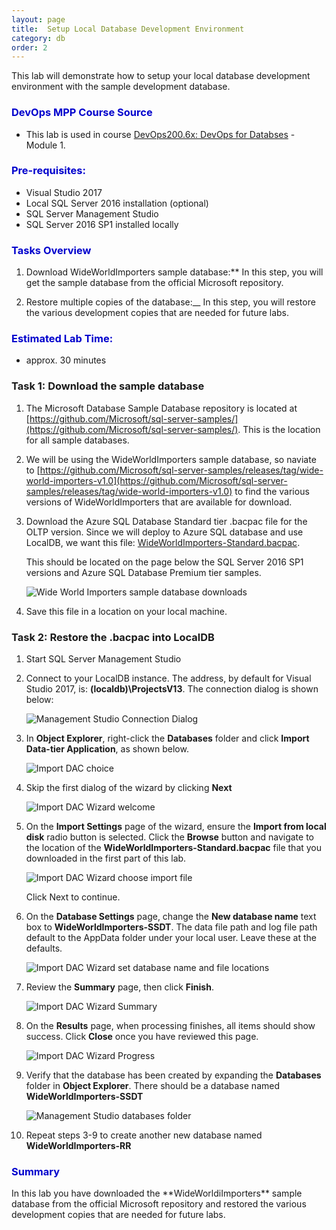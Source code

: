 ```yaml
---
layout: page
title:  Setup Local Database Development Environment
category: db
order: 2
---
```



This lab will demonstrate how to setup your local database development environment with the sample development database.

<h3><span style="color: #0000CD;">DevOps MPP Course Source </span></h3>

- This lab is used in course [DevOps200.6x: DevOps for Databses](https://www.edx.org/course/devops-databases-microsoft-devops200-6x-0) - Module 1.



<h3><span style="color: #0000CD;">Pre-requisites:</span></h3>

- Visual Studio 2017
- Local SQL Server 2016 installation (optional)
- SQL Server Management Studio
- SQL Server 2016 SP1 installed locally

<h3><span style="color: #0000CD;"> Tasks Overview</span></h3>

1. Download WideWorldImporters sample database:** In this step, you will get the sample database from the official Microsoft repository.

2. Restore multiple copies of the database:__ In this step, you will restore the various development copies that are needed for future labs.


<h3><span style="color: #0000CD;">Estimated Lab Time:</span></h3>

- approx. 30 minutes  



### Task 1: Download the sample database

1. The Microsoft Database Sample Database repository is located at [https://github.com/Microsoft/sql-server-samples/](https://github.com/Microsoft/sql-server-samples/). This is the location for all sample databases. 

2. We will be using the WideWorldImporters sample database, so naviate to [https://github.com/Microsoft/sql-server-samples/releases/tag/wide-world-importers-v1.0](https://github.com/Microsoft/sql-server-samples/releases/tag/wide-world-importers-v1.0) to find the various versions of WideWorldImporters that are available for download.

3. Download the Azure SQL Database Standard tier .bacpac file for the OLTP version. Since we will deploy to Azure SQL database and use LocalDB, we want this file: [WideWorldImporters-Standard.bacpac](https://github.com/Microsoft/sql-server-samples/releases/download/wide-world-importers-v1.0/WideWorldImporters-Standard.bacpac).

    This should be located on the page below the SQL Server 2016 SP1 versions and Azure SQL Database Premium tier samples.

    ![Wide World Importers sample database downloads](../assets/setuplocaldb-jan2018\Lab_1.1_Image1.jpg)

4. Save this file in a location on your local machine.

### Task 2: Restore the .bacpac into LocalDB

1. Start SQL Server Management Studio

2. Connect to your LocalDB instance. The address, by default for Visual Studio 2017, is: **(localdb)\ProjectsV13**. The connection dialog is shown below:

    ![Management Studio Connection Dialog](../assets/setuplocaldb-jan2018\Lab_1.1_Image2_GL.jpg)

3. In **Object Explorer**, right-click the **Databases** folder and click **Import Data-tier Application**, as shown below.

    ![Import DAC choice](../assets/setuplocaldb-jan2018\Lab_1.1_Image3_GL.jpg)

4. Skip the first dialog of the wizard by clicking **Next**

    ![Import DAC Wizard welcome](../assets/setuplocaldb-jan2018\Lab_1.1_Image4.jpg)

5. On the **Import Settings** page of the wizard, ensure the **Import from local disk** radio button is selected. Click the **Browse** button and navigate to the location of the **WideWorldImporters-Standard.bacpac** file that you downloaded in the first part of this lab.

    ![Import DAC Wizard choose import file](../assets/setuplocaldb-jan2018\Lab_1.1_Image5_GL.jpg)

    Click Next to continue.

6. On the **Database Settings** page, change the **New database name** text box to **WideWorldImporters-SSDT**. The data file path and log file path default to the AppData folder under your local user. Leave these at the defaults.

    ![Import DAC Wizard set database name and file locations](../assets/setuplocaldb-jan2018\Lab_1.1_Image6_GL.jpg)

7. Review the **Summary** page, then click **Finish**.

    ![Import DAC Wizard Summary](../assets/setuplocaldb-jan2018\Lab_1.1_Image7_GL.jpg)

8. On the **Results** page, when processing finishes, all items should show success. Click **Close** once you have reviewed this page.

    ![Import DAC Wizard Progress](../assets/setuplocaldb-jan2018\Lab_1.1_Image8.jpg)

9. Verify that the database has been created by expanding the **Databases** folder in **Object Explorer**. There should be a database named **WideWorldImporters-SSDT**

    ![Management Studio databases folder](../assets/setuplocaldb-jan2018\Lab_1.1_Image9_GL.jpg)

10. Repeat steps 3-9 to create another new database named **WideWorldImporters-RR**



<h3><span style="color: #0000CD;"> Summary</span></h3>
In this lab you have downloaded the **WideWorldiImporters** sample database from the official Microsoft repository and restored the various development copies that are needed for future labs.

